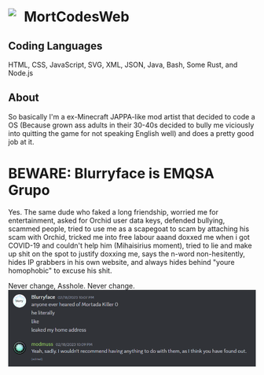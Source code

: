 # <img src="https://orchid-f39a9.web.app/assets/defaultuser.png" width="32" style="float:left;"></img> MortCodesWeb

## Coding Languages
HTML, CSS, JavaScript, SVG, XML, JSON, Java, Bash, Some Rust, and Node.js
## About
So basically I'm a ex-Minecraft JAPPA-like mod artist that decided to code a OS (Because grown ass adults in their 30-40s decided to bully me viciously into quitting the game for not speaking English well) and does a pretty good job at it.

# BEWARE: Blurryface is EMQSA Grupo
Yes. The same dude who faked a long friendship, worried me for entertainment, asked for Orchid user data keys, defended bullying, scammed people, tried to use me as a scapegoat to scam by attaching his scam with Orchid, tricked me into free labour aaand doxxed me when i got COVID-19 and couldn't help him (Mihaisirius moment), tried to lie and make up shit on the spot to justify doxxing me, says the n-word non-hesitently, hides IP grabbers in his own website, and always hides behind "youre homophobic" to excuse his shit.

Never change, Asshole. Never change.
<img src="blurryface.png"></img>
